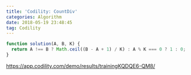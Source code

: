 ```yaml
---
title: 'Codility: CountDiv'
categories: Algorithm
date: 2018-05-19 23:48:45
tag: Codility
---
```


```javascript
function solution(A, B, K) {
  return A !== B ? Math.ceil((B - A + 1) / K) : A % K === 0 ? 1 : 0;
}
```

https://app.codility.com/demo/results/trainingKQDQE6-QM8/